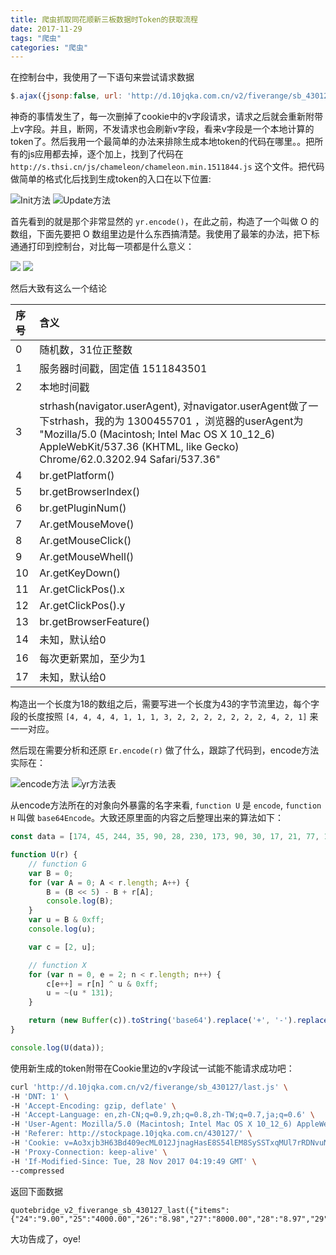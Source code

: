 ```yaml
---
title: 爬虫抓取同花顺新三板数据时Token的获取流程
date: 2017-11-29
tags: "爬虫"
categories: "爬虫"
---
```


在控制台中，我使用了一下语句来尝试请求数据

```javascript
$.ajax({jsonp:false, url: 'http://d.10jqka.com.cn/v2/fiverange/sb_430127/last.js', dataType: "jsonp",jsonpCallback: 'quotebridge_v2_fiverange_sb_430127_last',success: function(d, status, xhr){ console.log(d); }})
```

神奇的事情发生了，每一次删掉了cookie中的v字段请求，请求之后就会重新附带上v字段。并且，断网，不发请求也会刷新v字段，看来v字段是一个本地计算的token了。然后我用一个最简单的办法来排除生成本地token的代码在哪里。。把所有的js应用都去掉，逐个加上，找到了代码在 `http://s.thsi.cn/js/chameleon/chameleon.min.1511844.js` 这个文件。把代码做简单的格式化后找到生成token的入口在以下位置:

![Init方法](pic01.png)
![Update方法](pic02.png)

首先看到的就是那个非常显然的 `yr.encode()`，在此之前，构造了一个叫做 O 的数组，下面先要把 O 数组里边是什么东西搞清楚。我使用了最笨的办法，把下标通通打印到控制台，对比每一项都是什么意义：

![](pic03.png)
![](pic04.png)

然后大致有这么一个结论

| 序号 | 含义 |
|:--|:--|
| 0 | 随机数，31位正整数 |
| 1 | 服务器时间戳，固定值 1511843501 |
| 2 | 本地时间戳 |
| 3 | strhash(navigator.userAgent), 对navigator.userAgent做了一下strhash，我的为 1300455701 ，浏览器的userAgent为 "Mozilla/5.0 (Macintosh; Intel Mac OS X 10_12_6) AppleWebKit/537.36 (KHTML, like Gecko) Chrome/62.0.3202.94 Safari/537.36" |
| 4 | br.getPlatform() |
| 5 | br.getBrowserIndex() |
| 6 | br.getPluginNum() |
| 7 | Ar.getMouseMove() |
| 8 | Ar.getMouseClick() |
| 9 | Ar.getMouseWhell() |
| 10 | Ar.getKeyDown() |
| 11 | Ar.getClickPos().x |
| 12 | Ar.getClickPos().y |
| 13 | br.getBrowserFeature() |
| 14 | 未知，默认给0 |
| 16 | 每次更新累加，至少为1 |
| 17 | 未知，默认给0 |

构造出一个长度为18的数组之后，需要写进一个长度为43的字节流里边，每个字段的长度按照 `[4, 4, 4, 4, 1, 1, 1, 3, 2, 2, 2, 2, 2, 2, 2, 4, 2, 1]` 来一一对应。

然后现在需要分析和还原 `Er.encode(r)` 做了什么，跟踪了代码到，encode方法实际在：

![encode方法](pic05.png)
![yr方法表](pic06.png)

从encode方法所在的对象向外暴露的名字来看, `function U` 是 `encode`, `function H` 叫做 `base64Encode`。大致还原里面的内容之后整理出来的算法如下：

```javascript
const data = [174, 45, 244, 35, 90, 28, 230, 173, 90, 30, 17, 21, 77, 131, 97, 21, 7, 10, 4, 0, 0, 0, 0, 0, 0, 0, 0, 0, 0, 0, 0, 0, 14, 108, 0, 0, 0, 0, 0, 0, 0, 1, 0];

function U(r) {
    // function G
    var B = 0;
    for (var A = 0; A < r.length; A++) {
        B = (B << 5) - B + r[A];
        console.log(B);
    }
    var u = B & 0xff;
    console.log(u);

    var c = [2, u];

    // function X
    for (var n = 0, e = 2; n < r.length; n++) {
        c[e++] = r[n] ^ u & 0xff;
        u = ~(u * 131);
    }

    return (new Buffer(c)).toString('base64').replace('+', '-').replace('/', '_');
}

console.log(U(data));
```

使用新生成的token附带在Cookie里边的v字段试一试能不能请求成功吧：

```bash
curl 'http://d.10jqka.com.cn/v2/fiverange/sb_430127/last.js' \
-H 'DNT: 1' \
-H 'Accept-Encoding: gzip, deflate' \
-H 'Accept-Language: en,zh-CN;q=0.9,zh;q=0.8,zh-TW;q=0.7,ja;q=0.6' \
-H 'User-Agent: Mozilla/5.0 (Macintosh; Intel Mac OS X 10_12_6) AppleWebKit/537.36 (KHTML, like Gecko) Chrome/62.0.3202.94 Safari/537.36' -H 'Accept: */*' \
-H 'Referer: http://stockpage.10jqka.com.cn/430127/' \
-H 'Cookie: v=Ao3xjb3H63Bd409ecML012JjnagHasE8S54lEM8SySSTxqMUl7rRDNvuNeFf' \
-H 'Proxy-Connection: keep-alive' \
-H 'If-Modified-Since: Tue, 28 Nov 2017 04:19:49 GMT' \
--compressed
```

返回下面数据

```
quotebridge_v2_fiverange_sb_430127_last({"items":{"24":"9.00","25":"4000.00","26":"8.98","27":"8000.00","28":"8.97","29":"3000.00","150":"8.87","151":"8000.00","154":"6.10","155":"1000.00","30":"9.00","31":"3000.00","32":"9.06","33":"2000.00","34":"9.10","35":"10930.00","152":"9.18","153":"109000.00","156":"9.39","157":"1000.00","6":"9.06"}})
```

大功告成了，oye!

